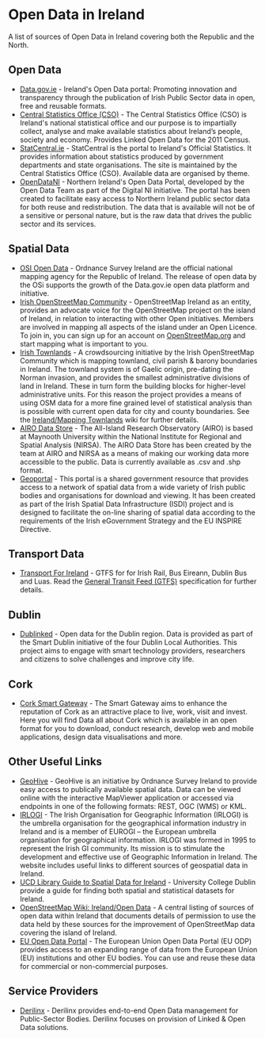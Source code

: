 # Open Data in Ireland
A list of sources of Open Data in Ireland covering both the Republic and the North.

## Open Data
- [Data.gov.ie](https://data.gov.ie/) - Ireland's Open Data portal: Promoting innovation and transparency through the publication of Irish Public Sector data in open, free and reusable formats.
- [Central Statistics Office (CSO)](https://www.cso.ie/en/databases/) - The Central Statistics Office (CSO) is Ireland's national statistical office and our purpose is to impartially collect, analyse and make available statistics about Ireland’s people, society and economy. Provides Linked Open Data for the 2011 Census.
- [StatCentral.ie](http://www.statcentral.ie/) - StatCentral is the portal to Ireland's Official Statistics. It provides information about statistics produced by government departments and state organisations. The site is maintained by the Central Statistics Office (CSO). Available data are organised by theme.
- [OpenDataNI](https://www.opendatani.gov.uk/) - Northern Ireland's Open Data Portal, developed by the Open Data Team as part of the Digital NI initiative. The portal has been created to facilitate easy access to Northern Ireland public sector data for both reuse and redistribution. The data that is available will not be of a sensitive or personal nature, but is the raw data that drives the public sector and its services.

## Spatial Data
- [OSI Open Data](https://data-osi.opendata.arcgis.com/) - Ordnance Survey Ireland are the official national mapping agency for the Republic of Ireland. The release of open data by the OSi supports the growth of the Data.gov.ie open data platform and initiative.
- [Irish OpenStreetMap Community](https://www.openstreetmap.ie/) - OpenStreetMap Ireland as an entity, provides an advocate voice for the OpenStreetMap project on the island of Ireland, in relation to interacting with other Open initiatives. Members are involved in mapping all aspects of the island under an Open Licence. To join in, you can sign up for an account on [OpenStreetMap.org](https://www.openstreetmap.org/) and start mapping what is important to you.
- [Irish Townlands](https://www.townlands.ie/) - A crowdsourcing initiative by the Irish OpenStreetMap Community which is mapping townland, civil parish & barony boundaries in Ireland. The townland system is of Gaelic origin, pre-dating the Norman invasion, and provides the smallest administrative divisions of land in Ireland. These in turn form the building blocks for higher-level administrative units. For this reason the project provides a means of using OSM data for a more fine grained level of statistical analysis than is possible with current open data for city and county boundaries. See the [Ireland/Mapping Townlands](https://wiki.openstreetmap.org/wiki/Ireland/Mapping_Townlands) wiki for further details.
- [AIRO Data Store](http://airo.maynoothuniversity.ie/datastore) - The All-Island Research Observatory (AIRO) is based at Maynooth University within the National Institute for Regional and Spatial Analysis (NIRSA). The AIRO Data Store has been created by the team at AIRO and NIRSA as a means of making our working data more accessible to the public. Data is currently available as .csv and .shp format.
- [Geoportal](https://www.geoportal.ie/geoportal/catalog/main/home.page) - This portal is a shared government resource that provides access to a network of spatial data from a wide variety of Irish public bodies and organisations for download and viewing. It has been created as part of the Irish Spatial Data Infrastructure (ISDI) project and is designed to facilitate the on-line sharing of spatial data according to the requirements of the Irish eGovernment Strategy and the EU INSPIRE Directive.

## Transport Data
- [Transport For Ireland](https://www.transportforireland.ie/transitData/PT_Data.html) - GTFS for for Irish Rail, Bus Eireann, Dublin Bus and Luas. Read the [General Transit Feed (GTFS)](https://www.transportforireland.ie/transitData/PT_Data.html) specification for further details.

## Dublin
- [Dublinked](https://data.smartdublin.ie/) - Open data for the Dublin region. Data is provided as part of the Smart Dublin initiative of the four Dublin Local Authorities. This project aims to engage with smart technology providers, researchers and citizens to solve challenges and improve city life.

## Cork
- [Cork Smart Gateway](http://data.corkcity.ie/) - The Smart Gateway aims to enhance the reputation of Cork as an attractive place to live, work, visit and invest. Here you will find Data all about Cork which is available in an open format for you to download, conduct research, develop web and mobile applications, design data visualisations and more.

## Other Useful Links
- [GeoHive](https://geohive.ie/) - GeoHive is an initiative by Ordnance Survey Ireland to provide easy access to publically available spatial data. Data can be viewed online with the interactive MapViewer application or accessed via endpoints in one of the following formats: REST, OGC (WMS) or KML.
- [IRLOGI](http://www.irlogi.ie/) - The Irish Organisation for Geographic Information (IRLOGI) is the umbrella organisation for the geographical information industry in Ireland and is a member of EUROGI – the European umbrella organisation for geographical information. IRLOGI was formed in 1995 to represent the Irish GI community. Its mission is to stimulate the development and effective use of Geographic Information in Ireland. The website includes useful links to different sources of geospatial data in Ireland.
- [UCD Library Guide to Spatial Data for Ireland](http://libguides.ucd.ie/gisguide/FindSpatialData) - University College Dublin provide a guide for finding both spatial and statistical datasets for Ireland.
- [OpenStreetMap Wiki: Ireland/Open Data](https://wiki.openstreetmap.org/wiki/Ireland/Open_Data) - A central listing of sources of open data within Ireland that documents details of permission to use the data held by these sources for the improvement of OpenStreetMap data covering the island of Ireland.
- [EU Open Data Portal](http://data.europa.eu/euodp/en/home) - The European Union Open Data Portal (EU ODP) provides access to an expanding range of data from the European Union (EU) institutions and other EU bodies. You can use and reuse these data for commercial or non-commercial purposes.

## Service Providers
- [Derilinx](https://derilinx.com/) - Derilinx provides end-to-end Open Data management for Public-Sector Bodies. Derilinx focuses on provision of Linked & Open Data solutions.
